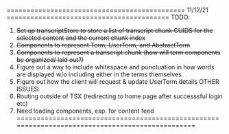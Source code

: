============================================= 11/12/21 =========================================
TODO:
1. ~~Set up transcriptStore to store a list of transcript chunk GUIDS for the selected content and the current chunk index~~
2. ~~Components to represent Term, UserTerm, and AbstractTerm~~
3. ~~Components to represent a transcript chunk (how will term components be organized/ laid out?)~~
4. Figure out a way to include whitespace and punctuation in how words are displayed w/o including either in the terms themselves
5. Figure out how the client will request & update UserTerm details
OTHER ISSUES:
1. Routing outside of TSX (redirecting to home page after successsful login etc)
2. Need loading components, esp. for content feed
================================================================================================
